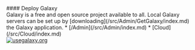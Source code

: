 <div class='center'>
#### Deploy Galaxy
</div>
Galaxy is a free and open source project available to all. Local Galaxy servers can be set up by [downloading](/src/Admin/GetGalaxy/index.md) the Galaxy application.
* [/Admin](/src/Admin/index.md) 
* [Cloud](/src/Cloud/index.md)
<div class='center'>
<a href='http://getGalaxy.org/'><img src='/Images/Logos/GetGalaxyOrg200Shadow.png' alt='usegalaxy.org'  /></a>
</div>
